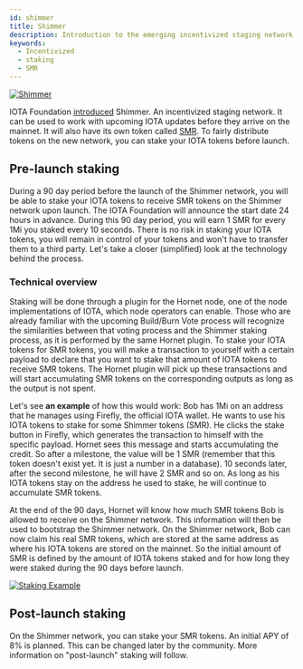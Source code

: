 ```yaml
---
id: shimmer
title: Shimmer
description: Introduction to the emerging incentivized staging network
keywords:
  - Incentivized
  - staking
  - SMR
---
```


[![Shimmer](/img/learn/future/shimmer.svg 'Click to see the full-size image.')](/img/learn/future/shimmer.svg)

IOTA Foundation [introduced](https://blog.iota.org/introducing-iota-staking/) Shimmer. An incentivized staging network.
It can be used to work with upcoming IOTA updates before they arrive on the mainnet. It will also have its own token called [SMR](https://shimmer.network/token).
To fairly distribute tokens on the new network, you can stake your IOTA tokens before launch.

## Pre-launch staking

During a 90 day period before the launch of the Shimmer network, you will be able to stake your IOTA tokens to receive SMR tokens on the Shimmer network upon launch. The IOTA Foundation will announce the start date 24 hours in advance.
During this 90 day period, you will earn 1 SMR for every 1Mi you staked every 10 seconds.
There is no risk in staking your IOTA tokens, you will remain in control of your tokens and won't have to transfer them to a third party.
Let's take a closer (simplified) look at the technology behind the process.

### Technical overview

Staking will be done through a plugin for the Hornet node, one of the node implementations of IOTA, which node operators can enable. Those who are already familiar with the upcoming Build/Burn Vote process will recognize the similarities between that voting process and the Shimmer staking process, as it is performed by the same Hornet plugin. To stake your IOTA tokens for SMR tokens, you will make a transaction to yourself with a certain payload to declare that you want to stake that amount of IOTA tokens to receive SMR tokens. The Hornet plugin will pick up these transactions and will start accumulating SMR tokens on the corresponding outputs as long as the output is not spent.

Let's see **an example** of how this would work: Bob has 1Mi on an address that he manages using Firefly, the official IOTA wallet. He wants to use his IOTA tokens to stake for some Shimmer tokens (SMR). He clicks the stake button in Firefly, which generates the transaction to himself with the specific payload. Hornet sees this message and starts accumulating the credit. So after a milestone, the value will be 1 SMR (remember that this token doesn't exist yet. It is just a number in a database). 10 seconds later, after the second milestone, he will have 2 SMR and so on. As long as his IOTA tokens stay on the address he used to stake, he will continue to accumulate SMR tokens.

At the end of the 90 days, Hornet will know how much SMR tokens Bob is allowed to receive on the Shimmer network. This information will then be used to bootstrap the Shimmer network. On the Shimmer network, Bob can now claim his real SMR tokens, which are stored at the same address as where his IOTA tokens are stored on the mainnet. So the initial amount of SMR is defined by the amount of IOTA tokens staked and for how long they were staked during the 90 days before launch.

[![Staking Example](/img/learn/future/staking_example.svg 'Click to see the full-size image.')](/img/learn/future/staking_example.svg)

## Post-launch staking

On the Shimmer network, you can stake your SMR tokens. An initial APY of 8% is planned. This can be changed later by the community. More information on "post-launch" staking will follow.
